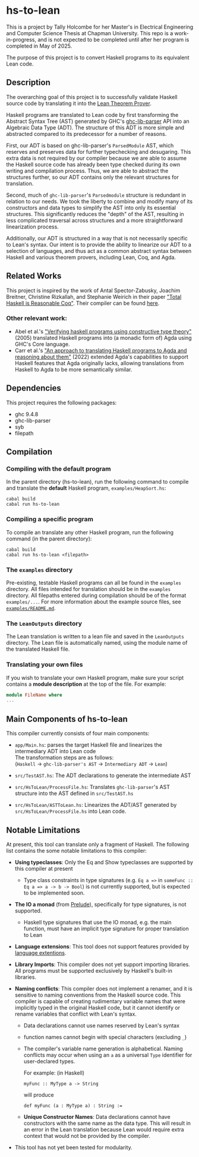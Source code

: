 # hs-to-lean

This is a project by Tally Holcombe for her Master's in Electrical Engineering and Computer Science Thesis at Chapman University. This repo is a work-in-progress, and is not expected to be completed until after her program is completed in May of 2025.

The purpose of this project is to convert Haskell programs to its equivalent Lean code.


## Description

The overarching goal of this project is to successfully validate Haskell source code by translating it into the [Lean Theorem Prover](https://lean-lang.org/).

Haskell programs are translated to Lean code by first transforming the Abstract Syntax Tree (AST) generated by GHC's [ghc-lib-parser](https://hackage.haskell.org/package/ghc-lib-parser) API into an Algebraic Data Type (ADT). The structure of this ADT is more simple and abstracted compared to its predecessor for a number of reasons. 

First, our ADT is based on ghc-lib-parser's `ParsedModule` AST, which reserves and preserves data for further typechecking and desugaring. This extra data is not required by our compiler because we are able to assume the Haskell source code has already been type checked during its own writing and compilation process. Thus, we are able to abstract the structures further, so our ADT contains only the relevant structures for translation. 

Second, much of `ghc-lib-parser`'s `Parsedmodule` structure is redundant in relation to our needs. We took the liberty to combine and modify many of its constructors and data types to simplify the AST into only its essential structures. This significantly reduces the "depth" of the AST, resulting in less complicated traversal across structures and a more straightforward linearization process.

Additionally, our ADT is structured in a way that is not necessarily specific to Lean's syntax. Our intent is to provide the ability to linearize our ADT to a selection of languages, and thus act as a common abstract syntax between Haskell and various theorem provers, including Lean, Coq, and Agda. 


## Related Works

This project is inspired by the work of Antal Spector-Zabusky, Joachim Breitner, Christine Rizkallah, and Stephanie Weirich in their paper ["Total Haskell is Reasonable Coq"](https://arxiv.org/abs/1711.09286). Their compiler can be found [here](https://github.com/plclub/hs-to-coq).

### Other relevant work:
* Abel et al.'s  ["Verifying haskell programs using constructive type theory"](https://dl.acm.org/doi/10.1145/1088348.1088355) (2005) translated Haskell programs into (a monadic form of) Agda using GHC's Core language. 
* Carr et al.'s ["An approach to translating Haskell programs to
Agda and reasoning about them"](https://arxiv.org/abs/2205.08718) (2022) extended Agda's capabilities to support Haskell features that Agda originally lacks, allowing translations from Haskell to Agda to be more semantically similar.


## Dependencies

This project requires the following packages: 
* ghc 9.4.8
* ghc-lib-parser
* syb
* filepath

## Compilation


### Compiling with the default program
In the parent directory (hs-to-lean), run the following command to compile and translate the **default** Haskell program, `examples/HeapSort.hs`:
```
cabal build
cabal run hs-to-lean
```

### Compiling a specific program
To compile an translate any other Haskell program, run the following command (in the parent directory):

```
cabal build
cabal run hs-to-lean <filepath> 
```

### The `examples` directory
Pre-existing, testable Haskell programs can all be found in the `examples` directory.  All files intended for translation should be in the `examples` directory. All filepaths entered during compilation should be of the format `examples/...`. For more information about the example source files, see [`examples/README.md`](https://github.com/holcombet/hs-to-lean/blob/main/examples/README.md).

### The `LeanOutputs` directory
The Lean translation is written to a lean file and saved in the `LeanOutputs` directory. The Lean file is automatically named, using the module name of the translated Haskell file. 


### Translating your own files

If you wish to translate your own Haskell program, make sure your script contains a **module description** at the top of the file. For example:

```haskell
module FileName where
...
```
## Main Components of hs-to-lean

This compiler currently consists of four main components:

* `app/Main.hs`: parses the target Haskell file and linearizes the intermediary ADT into Lean code  \
    The transformation steps are as follows:\
    (`Haskell` $\to$ `ghc-lib-parser's AST` $\to$ `Intermediary ADT` $\to$ `Lean`)

* `src/TestAST.hs`: The ADT declarations to generate the intermediate AST

* `src/HsToLean/ProcessFile.hs`: Translates `ghc-lib-parser`'s AST structure into the AST defined in `src/TestAST.hs`

* `src/HsToLean/ASTToLean.hs`: Linearizes the ADT/AST generated by `src/HsToLean/ProcessFile.hs` into Lean code. 


## Notable Limitations

At present, this tool can translate only a fragment of Haskell. The following list contains the some notable limitations to this compiler:
* **Using typeclasses**: Only the Eq and Show typeclasses are supported by this compiler at present
    * Type class constraints in type signatures (e.g. `Eq a =>` in `someFunc :: Eq a => a -> b -> Bool`) is not currently supported, but is expected to be implemented soon.
* **The IO a monad** (from [Prelude](https://hackage.haskell.org/package/base-4.21.0.0/docs/Prelude.html#t:IO)), specifically for type signatures, is not supported. 
    * Haskell type signatures that use the IO monad, e.g. the main function, must have an implicit type signature for proper translation to Lean
* **Language extensions**: This tool does not support features provided by [language extentions](https://hackage.haskell.org/package/template-haskell-2.23.0.0/docs/Language-Haskell-TH.html#g:5).
* **Library Imports**: This compiler does not yet support importing libraries. All programs must be supported exclusively by Haskell's built-in libraries.
* **Naming conflicts**: This compiler does not implement a renamer, and it is sensitive to naming conventions from the Haskell source code. This compiler is capable of creating rudimentary variable names that were implicitly typed in the original Haskell code, but it cannot identify or rename variables that conflict with Lean's syntax.
    * Data declarations cannot use names reserved by Lean's syntax
    * function names cannot begin with special characters (excluding `_`)
    * The compiler's variable name generation is alphabetical. Naming conflicts may occur when using an `a` as a universal `Type` identifier for user-declared types.

        For example: (in Haskell)
        ```
        myFunc :: MyType a -> String
        ``` 

        will produce
        ```
        def myFunc (a : MyType a) : String :=
        ```
    * **Unique Constructor Names**: Data declarations cannot have constructors with the same name as the data type. This will result in an error in the Lean translation because Lean would require extra context that would not be provided by the compiler.

* This tool has not yet been tested for modularity.

